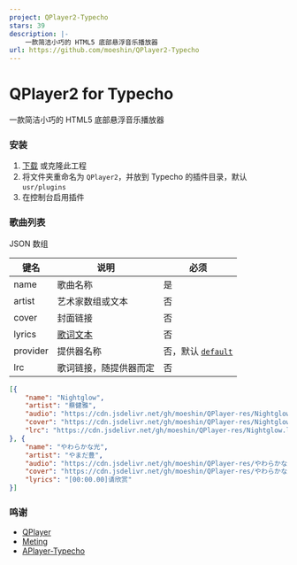 ```yaml
---
project: QPlayer2-Typecho
stars: 39
description: |-
    一款简洁小巧的 HTML5 底部悬浮音乐播放器
url: https://github.com/moeshin/QPlayer2-Typecho
---
```


# QPlayer2 for Typecho

一款简洁小巧的 HTML5 底部悬浮音乐播放器

### 安装

1. [下载](https://github.com/moeshin/QPlayer2-Typecho/releases/latest) 或克隆此工程
2. 将文件夹重命名为 `QPlayer2`，并放到 Typecho 的插件目录，默认 `usr/plugins`
3. 在控制台启用插件

<!--more-->

### 歌曲列表

JSON 数组

| 键名      | 说明                | 必须                  |
| ----     | ----               | ----                  |
| name     | 歌曲名称             | 是                    |
| artist   | 艺术家数组或文本      | 否                    |
| cover    | 封面链接             | 否                    |
| lyrics   | [歌词文本][0]        | 否                    |
| provider | 提供器名称           | 否，默认 [`default`][1] |
| lrc      | 歌词链接，随提供器而定 | 否                     |

```json
[{
    "name": "Nightglow",
    "artist": "蔡健雅",
    "audio": "https://cdn.jsdelivr.net/gh/moeshin/QPlayer-res/Nightglow.mp3",
    "cover": "https://cdn.jsdelivr.net/gh/moeshin/QPlayer-res/Nightglow.jpg",
    "lrc": "https://cdn.jsdelivr.net/gh/moeshin/QPlayer-res/Nightglow.lrc"
}, {
    "name": "やわらかな光",
    "artist": "やまだ豊",
    "audio": "https://cdn.jsdelivr.net/gh/moeshin/QPlayer-res/やわらかな光.mp3",
    "cover": "https://cdn.jsdelivr.net/gh/moeshin/QPlayer-res/やわらかな光.jpg",
    "lyrics": "[00:00.00]请欣赏"
}]
```

### 鸣谢

* [QPlayer](https://github.com/Jrohy/QPlayer)
* [Meting](https://github.com/metowolf/Meting)
* [APlayer-Typecho](https://github.com/MoePlayer/APlayer-Typecho)


[0]: https://zh.wikipedia.org/zh-hans/LRC%E6%A0%BC%E5%BC%8F
[1]: https://github.com/moeshin/QPlayer2#qplayerproviderdefault

